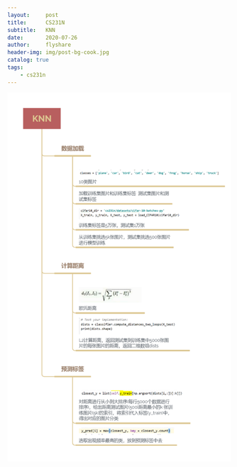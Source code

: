 ```yaml
---
layout:     post
title:      CS231N
subtitle:   KNN
date:       2020-07-26
author:     flyshare
header-img: img/post-bg-cook.jpg
catalog: true
tags:
    - cs231n
---
```

![](/img/KNN.png)